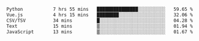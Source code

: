<!--START_SECTION:waka-->

```txt
Python           7 hrs 55 mins   ███████████████░░░░░░░░░░   59.65 %
Vue.js           4 hrs 15 mins   ████████░░░░░░░░░░░░░░░░░   32.06 %
CSV/TSV          34 mins         █░░░░░░░░░░░░░░░░░░░░░░░░   04.28 %
Text             15 mins         ▒░░░░░░░░░░░░░░░░░░░░░░░░   01.94 %
JavaScript       13 mins         ▒░░░░░░░░░░░░░░░░░░░░░░░░   01.67 %
```

<!--END_SECTION:waka-->
